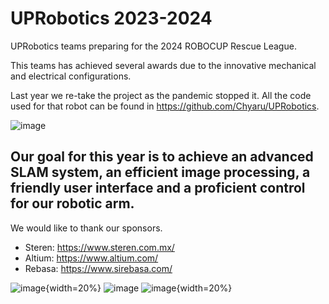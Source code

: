 # UPRobotics 2023-2024
UPRobotics teams preparing for the 2024 ROBOCUP Rescue League. 

This teams has achieved several awards due to the innovative mechanical and electrical configurations. 

Last year we re-take the project as the pandemic stopped it. All the code used for that robot can be found in https://github.com/Chyaru/UPRobotics.

![image](https://github.com/UPRobotics/2023-2024/assets/82061637/4f4082cc-dbc3-418a-af97-b23f91da19a8)

## Our goal for this year is to achieve an advanced SLAM system, an efficient image processing, a friendly user interface and a proficient control for our robotic arm. 

We would like to thank our sponsors. 

*  Steren: https://www.steren.com.mx/
*  Altium: https://www.altium.com/
*  Rebasa: https://www.sirebasa.com/

![image](https://github.com/UPRobotics/2023-2024/assets/82061637/0da72fed-9bec-4462-8ed1-879c146f39f4){width=20%}
![image](https://github.com/UPRobotics/2023-2024/assets/82061637/a95bf983-cbb2-4a71-a77b-e5852bf1b084)
![image](https://github.com/UPRobotics/2023-2024/assets/82061637/b57a0895-727f-474a-a67f-9afda799f749){width=20%}



  

  


